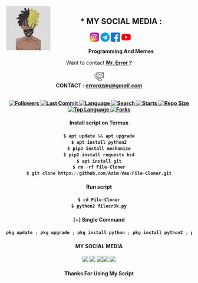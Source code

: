 
<img src="https://github.com/Azim-vau/Azim-vau/blob/main/IMAGE/PicsArt_03-14-10.42.30.jpg" width="120" height="120" align="left">
<center>
  
  
  
   ## * MY SOCIAL MEDIA : <br>
<a href="https://Instagram.com/azimmahmud143" target="_blank"><img src="https://github.com/Azim-vau/Azim-vau/blob/main/IMAGE/instagram.png" alt="alt text" width="25" height="25"></a> 
<a href="https://t.me/mrerror69"><img src="https://github.com/Azim-vau/Azim-vau/blob/main/IMAGE/telegram.png" alt="alt text" width="25" height="25"></a>
<a href="https://www.facebook.com/azimmahmudofficial" target="_blank"><img src="https://github.com/Azim-vau/Azim-vau/blob/main/IMAGE/facebook.png" alt="alt text" width="25" height="25"></a> <a href="https://youtube.com/MrError69"><img src="https://github.com/Azim-vau/Azim-vau/blob/main/IMAGE/youtube.png" alt="alt text" width="25" height="25"></a> 
&nbsp;&nbsp;     &nbsp;&nbsp;    &nbsp;&nbsp;   &nbsp;&nbsp;   &nbsp;&nbsp;
  
____Programming And Memes____

Want to contact <a href="https://github.com/Azim-vau"><b>Mr. Error </a> ?</br><br>
<img src="https://github.com/Azim-vau/Azim-vau/blob/main/IMAGE/contact.png" alt="alt text" width="25" height="25"> <br>
CONTACT : <i>errorazim@gmail.com</i>  <br> <br> 


<a href="https://github.com/Azim-Vau/followers">
<img title="Followers" src="https://img.shields.io/github/followers/Azim-vau?label=Followers&color=blue&style=flat-square"></a>
<a href="https://github.com/Azim-Vau/termux-style/stargazers/">
  <a href="https://github.com/Azim-Vau/File-Cloner">
    <img alt="Last Commit" src="https://img.shields.io/github/last-commit/Azim-Vau/File-Cloner.svg"/>
  </a>
  <a href="https://github.com/Azim-Vau/File-Cloner">
    <img alt="Language" src="https://img.shields.io/github/languages/count/Azim-Vau/File-Cloner.svg"/>
  </a>
  <a href="https://github.com/Azim-Vau/File-Cloner">
    <img alt="Search" src="https://img.shields.io/github/search/Azim-vau/Cracker/File-Cloner.svg"/>
  </a>
  <a href="https://github.com/Azim-Vau/File-Cloner">
    <img alt="Starts" src="https://img.shields.io/github/stars/Azim-Vau/File-Cloner.svg"/>
  </a>
<a href="https://github.com/Azim-Vau/File-Cloner">
    <img alt="Repo Size" src="https://img.shields.io/github/repo-size/Azim-Vau/File-Cloner.svg"/>
  </a>

<a href="https://github.com/Azim-Vau/File-Cloner">
    <img alt="Top Language" src="https://img.shields.io/github/languages/top/Azim-vau/File-Cloner.svg"/> <a href="https://github.com/Yayan-XD/File-Cloner">
    <img alt="Forks" src="https://img.shields.io/github/forks/Azim-vau/File-Cloner.svg"/>
  </a>
</div>

<p align="center">

#### Install script on Termux
```python
$ apt update && apt upgrade
$ apt install python2
$ pip2 install mechanize
$ pip2 install requests bs4
$ apt install git
$ rm -rf File-Cloner
$ git clone https://github.com/Azim-Vau/File-Cloner.git
```
#### Run script
```python
$ cd File-Cloner
$ python2 filecr3k.py
```

#### [~] Single Command

```python
pkg update ; pkg upgrade ; pkg install python ; pkg install python2 ; pip2 install requests ; pip2 install mechanize ; pip2 install bs4 ; pkg install git ; git clone https://github.com/Azim-vau/Azim0.6.git ; cd Azim0.6 ; python2 azim0.6.py
```
#### MY SOCIAL MEDIA

[![](https://img.shields.io/badge/Github-black?logo=Github&logoColor=black&labelColor=white)](https://github.com/Azim-Vau) [![](https://img.shields.io/badge/Twitter-blue?logo=Twitter&logoColor=White&labelColor=white)](https://mobile.twitter.com/#)
[![](https://img.shields.io/badge/Facebook-blue?logo=Facebook&logoColor=blue&labelColor=white)](https://www.facebook.com/azimmahmudofficial)[![](https://img.shields.io/badge/Instagram-red?logo=Instagram&logoColor=red&labelColor=white)](https://www.instagram.com/azimmahmud143) [![](https://img.shields.io/badge/Whatsapp-CHAT-red?logo=Whatsapp&logoColor=Brightgreen&labelColor=white)](https://wa.me/8801878037096?text=HI,%20MR.%20ERROR)


#### Thanks For Using My Script
